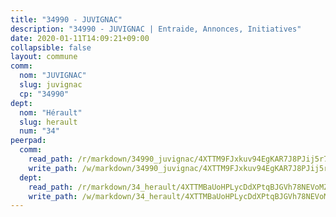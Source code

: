 ```yaml
---
title: "34990 - JUVIGNAC"
description: "34990 - JUVIGNAC | Entraide, Annonces, Initiatives"
date: 2020-01-11T14:09:21+09:00
collapsible: false
layout: commune
comm:
  nom: "JUVIGNAC"
  slug: juvignac
  cp: "34990"
dept:
  nom: "Hérault"
  slug: herault
  num: "34"
peerpad:
  comm:
    read_path: /r/markdown/34990_juvignac/4XTTM9FJxkuv94EgKAR7J8PJij5r7hTjDax3TWtskSH89JFT1
    write_path: /w/markdown/34990_juvignac/4XTTM9FJxkuv94EgKAR7J8PJij5r7hTjDax3TWtskSH89JFT1-K3TgTg1QS3gy71XeXgrqFpK4gjwwsDbjmmzcwsY5YtPpSkTN7YcwJJUu5PiYh7aG2a2b6EsAzk2QLb6f2vUfhNw1hUEtGnQHK6TPkn51szxfPpJGfjUrSjeFzw6FEnDfzmXwrGGT
  dept:
    read_path: /r/markdown/34_herault/4XTTMBaUoHPLycDdXPtqBJGVh78NEVoMZNyf8Wnh1X5DK6Ew8
    write_path: /w/markdown/34_herault/4XTTMBaUoHPLycDdXPtqBJGVh78NEVoMZNyf8Wnh1X5DK6Ew8-K3TgTd4rzWVX1F82NgGyNepGUxhqCmodCALjxNZeEdBQWQhd1NJYx1gHMW9QBLL6sN41ALXRejLsG2VetgVferfVncrvVCz47dChJvN8ouQLRMdWs4KpxKPeRYR1nspmhzdBqF8J
---
```


